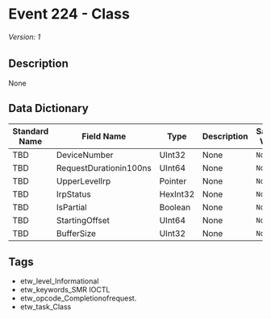 # Event 224 - Class
###### Version: 1

## Description
None

## Data Dictionary
|Standard Name|Field Name|Type|Description|Sample Value|
|---|---|---|---|---|
|TBD|DeviceNumber|UInt32|None|`None`|
|TBD|RequestDurationin100ns|UInt64|None|`None`|
|TBD|UpperLevelIrp|Pointer|None|`None`|
|TBD|IrpStatus|HexInt32|None|`None`|
|TBD|IsPartial|Boolean|None|`None`|
|TBD|StartingOffset|UInt64|None|`None`|
|TBD|BufferSize|UInt32|None|`None`|

## Tags
* etw_level_Informational
* etw_keywords_SMR IOCTL
* etw_opcode_Completionofrequest.
* etw_task_Class